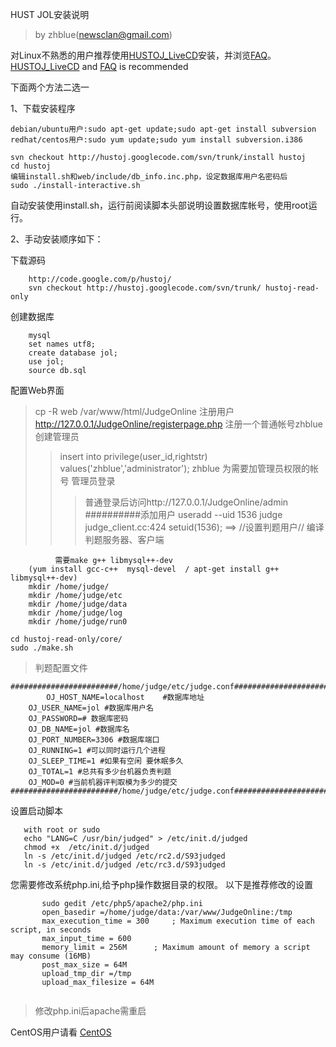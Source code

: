HUST JOL安装说明
> by zhblue(newsclan@gmail.com)

对Linux不熟悉的用户推荐使用[HUSTOJ\_LiveCD](HUSTOJ_LiveCD.md)安装，并浏览[FAQ](FAQ.md)。
[HUSTOJ\_LiveCD](HUSTOJ_LiveCD.md) and [FAQ](FAQ.md) is recommended

下面两个方法二选一

1、下载安装程序
```
debian/ubuntu用户:sudo apt-get update;sudo apt-get install subversion 
redhat/centos用户:sudo yum update;sudo yum install subversion.i386

svn checkout http://hustoj.googlecode.com/svn/trunk/install hustoj
cd hustoj
编辑install.sh和web/include/db_info.inc.php，设定数据库用户名密码后
sudo ./install-interactive.sh
```
自动安装使用install.sh，运行前阅读脚本头部说明设置数据库帐号，使用root运行。



2、手动安装顺序如下：

下载源码
```
	http://code.google.com/p/hustoj/
	svn checkout http://hustoj.googlecode.com/svn/trunk/ hustoj-read-only
```
创建数据库
```
	mysql
	set names utf8; 
	create database jol;
	use jol;
	source db.sql
```
配置Web界面
> cp -R web /var/www/html/JudgeOnline
注册用户
> http://127.0.0.1/JudgeOnline/registerpage.php
> 注册一个普通帐号zhblue
创建管理员
> > insert into privilege(user\_id,rightstr) values('zhblue','administrator');
> > zhblue 为需要加管理员权限的帐号
管理员登录
> > > 普通登录后访问http://127.0.0.1/JudgeOnline/admin
##########添加用户
useradd --uid 1536 judge
judge\_client.cc:424
> > > setuid(1536);       ==>       //设置判题用户//
编译判题服务器、客户端

```
          需要make g++ libmysql++-dev 
	(yum install gcc-c++  mysql-devel  / apt-get install g++ libmysql++-dev)
    mkdir /home/judge/
    mkdir /home/judge/etc
    mkdir /home/judge/data
    mkdir /home/judge/log
    mkdir /home/judge/run0

cd hustoj-read-only/core/
sudo ./make.sh
```


> 判题配置文件
```
########################/home/judge/etc/judge.conf###########################
    	OJ_HOST_NAME=localhost    #数据库地址
	OJ_USER_NAME=jol #数据库用户名
	OJ_PASSWORD=# 数据库密码
	OJ_DB_NAME=jol #数据库名
	OJ_PORT_NUMBER=3306 #数据库端口
	OJ_RUNNING=1 #可以同时运行几个进程
	OJ_SLEEP_TIME=1 #如果有空闲 要休眠多久
	OJ_TOTAL=1 #总共有多少台机器负责判题
	OJ_MOD=0 #当前机器评判取模为多少的提交
########################/home/judge/etc/judge.conf###########################
```
设置启动脚本
```
   with root or sudo
   echo "LANG=C /usr/bin/judged" > /etc/init.d/judged
   chmod +x  /etc/init.d/judged
   ln -s /etc/init.d/judged /etc/rc2.d/S93judged
   ln -s /etc/init.d/judged /etc/rc3.d/S93judged
```

您需要修改系统php.ini,给予php操作数据目录的权限。 以下是推荐修改的设置
```
       sudo gedit /etc/php5/apache2/php.ini 
       open_basedir =/home/judge/data:/var/www/JudgeOnline:/tmp  
       max_execution_time = 300     ; Maximum execution time of each script, in seconds
       max_input_time = 600 
       memory_limit = 256M      ; Maximum amount of memory a script may consume (16MB)
       post_max_size = 64M
       upload_tmp_dir =/tmp
       upload_max_filesize = 64M
      
```
> 修改php.ini后apache需重启

CentOS用户请看 [CentOS](CentOS.md)